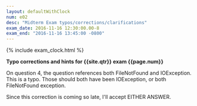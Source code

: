 ```yaml
---
layout: defaultWithClock
num: e02
desc: "Midterm Exam typos/corrections/clarifications"
exam_date: 2016-11-16 12:30:00.00-8
exam_end: "2016-11-16 13:45:00 -0800"
---
```


{% include exam_clock.html %}

<div style="display:none;">
http://ucsb-cs56-f16.github.io/exam/e02/typos/
</div>

<b style="clear:both;">Typo corrections and hints for {{site.qtr}} exam {{page.num}}</b>

On question 4, the question references both FileNotFound and IOException.  This is a typo.  Those should both have been IOException, or both FileNotFound exception.

Since this correction is coming so late, I'll accept EITHER ANSWER.

<div style="display:none;">
http://ucsb-cs56-f16.github.io/exam/e02/typos/
</div>


